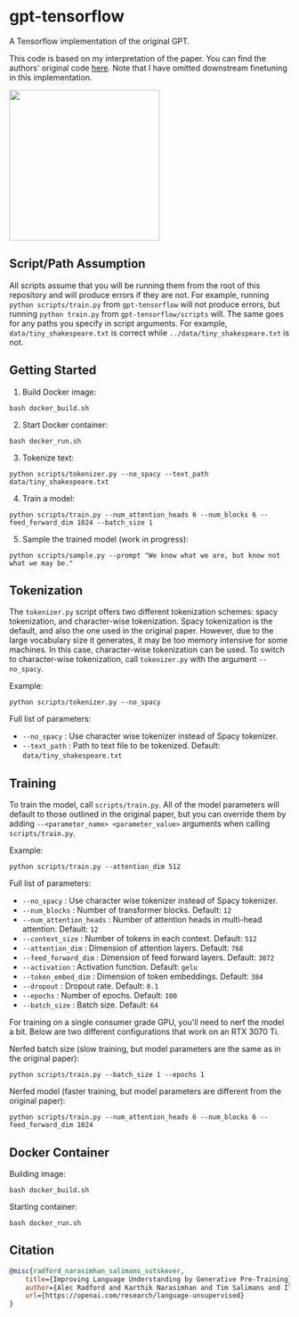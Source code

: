 # gpt-tensorflow
A Tensorflow implementation of the original GPT.

This code is based on my interpretation of the paper. You can find the authors' original code 
[here](https://github.com/openai/finetune-transformer-lm). Note that I have omitted downstream 
finetuning in this implementation.

<img src="./images/gpt-architecture.png" width="270px"></img>

## Script/Path Assumption
All scripts assume that you will be running them from the root of this repository and will produce errors if
they are not. For example, running ``python scripts/train.py`` from ``gpt-tensorflow`` will not produce errors,
but running ``python train.py`` from ``gpt-tensorflow/scripts`` will. The same goes for any paths you specify
in script arguments. For example, ``data/tiny_shakespeare.txt`` is correct while 
``../data/tiny_shakespeare.txt`` is not.

## Getting Started

1. Build Docker image:
```
bash docker_build.sh
```

2. Start Docker container:
```
bash docker_run.sh
```

3. Tokenize text:
```
python scripts/tokenizer.py --no_spacy --text_path data/tiny_shakespeare.txt
```

4. Train a model:
```
python scripts/train.py --num_attention_heads 6 --num_blocks 6 --feed_forward_dim 1024 --batch_size 1
```

5. Sample the trained model (work in progress):
```
python scripts/sample.py --prompt "We know what we are, but know not what we may be."
```

## Tokenization

The ``tokenizer.py`` script offers two different tokenization schemes: spacy tokenization, and character-wise 
tokenization. Spacy tokenization is the default, and also the one used in the original paper. However, due 
to the large vocabulary size it generates, it may be too memory intensive for some machines. In this case, 
character-wise tokenization can be used. To switch to character-wise tokenization, call ``tokenizer.py`` with 
the argument ``--no_spacy``.

Example: 
```
python scripts/tokenizer.py --no_spacy
```

Full list of parameters:
- ``--no_spacy`` : Use character wise tokenizer instead of Spacy tokenizer.
- ``--text_path`` : Path to text file to be tokenized. Default: ``data/tiny_shakespeare.txt``

## Training 

To train the model, call ``scripts/train.py``. All of the model parameters will default to those 
outlined in the original paper, but you can override them by adding ``--<parameter_name> <parameter_value>`` 
arguments when calling ``scripts/train.py``. 

Example: 
```
python scripts/train.py --attention_dim 512
```

Full list of parameters:

- ``--no_spacy`` : Use character wise tokenizer instead of Spacy tokenizer.
- ``--num_blocks`` : Number of transformer blocks. Default: ``12``
- ``--num_attention_heads`` : Number of attention heads in multi-head attention. Default: ``12``
- ``--context_size`` : Number of tokens in each context. Default: ``512``
- ``--attention_dim`` : Dimension of attention layers. Default: ``768``
- ``--feed_forward_dim`` : Dimension of feed forward layers. Default: ``3072``
- ``--activation`` : Activation function. Default: ``gelu``
- ``--token_embed_dim`` : Dimension of token embeddings. Default: ``384``
- ``--dropout`` : Dropout rate. Default: ``0.1``
- ``--epochs`` : Number of epochs. Default: ``100``
- ``--batch_size`` : Batch size. Default: ``64``

For training on a single consumer grade GPU, you'll need to nerf the model a bit. Below are two different configurations that work on an RTX 3070 Ti.

Nerfed batch size (slow training, but model parameters are the same as in the original paper):
```
python scripts/train.py --batch_size 1 --epochs 1
```

Nerfed model (faster training, but model parameters are different from the original paper):
```
python scripts/train.py --num_attention_heads 6 --num_blocks 6 --feed_forward_dim 1024
```

## Docker Container
Building image:
```
bash docker_build.sh
```

Starting container:
```
bash docker_run.sh
```

## Citation

```bibtex
@misc{radford_narasimhan_salimans_sutskever, 
    title={Improving Language Understanding by Generative Pre-Training}, 
    author={Alec Radford and Karthik Narasimhan and Tim Salimans and Ilya Sutskever},
    url={https://openai.com/research/language-unsupervised}
} 
```
